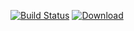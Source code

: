 [![Build Status](https://travis-ci.org/freemint/hypview.svg?branch=master)](https://travis-ci.org/freemint/hypview) [ ![Download](https://api.bintray.com/packages/freemint/app/hypview/images/download.svg) ](https://bintray.com/freemint/app/hypview/_latestVersion)
